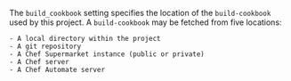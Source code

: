 The `build_cookbook` setting specifies the location of the
`build-cookbook` used by this project. A `build-cookbook` may be fetched
from five locations:

    - A local directory within the project
    - A git repository
    - A Chef Supermarket instance (public or private)
    - A Chef server
    - A Chef Automate server
